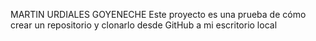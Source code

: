 MARTIN URDIALES GOYENECHE
Este proyecto es una prueba de cómo crear un repositorio y clonarlo desde GitHub a mi escritorio local
